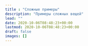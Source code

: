 ```yaml
---
title : "Сложные примеры"
description: "Примеры сложных вещей"
lead: ""
date: 2020-10-06T08:48:23+00:00
lastmod: 2020-10-06T08:48:23+00:00
draft: false
images: []
---
```

